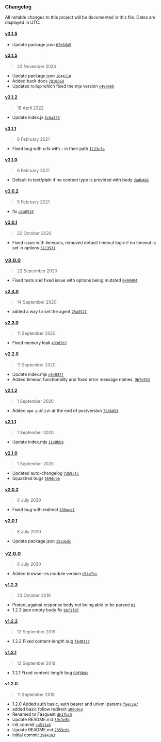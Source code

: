 ### Changelog

All notable changes to this project will be documented in this file. Dates are displayed in UTC.

#### [v3.1.5](https://github.com/Phara0h/Fasquest/compare/v3.1.5...v3.1.5)

- Update package.json [`63b8da5`](https://github.com/Phara0h/Fasquest/commit/63b8da58314f88cc846ce4599c01afc12aa623af)

#### [v3.1.5](https://github.com/Phara0h/Fasquest/compare/v3.1.2...v3.1.5)

> 20 November 2024

- Update package.json [`1644210`](https://github.com/Phara0h/Fasquest/commit/16442107879116cdc481576247490f15c87dc4f3)
- Added back docs [`78186ad`](https://github.com/Phara0h/Fasquest/commit/78186ad23cc271af7073cb94cfa44fe1222c5edc)
- Updated rollup which fixed the mjs version [`c49a66b`](https://github.com/Phara0h/Fasquest/commit/c49a66bcee78b7e8a58682080a37e7856444302d)

#### [v3.1.2](https://github.com/Phara0h/Fasquest/compare/v3.1.1...v3.1.2)

> 18 April 2022

- Update index.js [`5c6a245`](https://github.com/Phara0h/Fasquest/commit/5c6a245cfe5c0d1424b0b6e11b76133726335da0)

#### [v3.1.1](https://github.com/Phara0h/Fasquest/compare/v3.1.0...v3.1.1)

> 8 February 2021

- Fixed bug with urls with `:` in their path [`f123cfa`](https://github.com/Phara0h/Fasquest/commit/f123cfaa0e359f8848d005fce0c1324024f95374)

#### [v3.1.0](https://github.com/Phara0h/Fasquest/compare/v3.0.2...v3.1.0)

> 8 February 2021

- Default to text/plain if no content type is provided with body [`dad6486`](https://github.com/Phara0h/Fasquest/commit/dad648656611f919ceb52cfa6d6a75c0cabe4cf5)

#### [v3.0.2](https://github.com/Phara0h/Fasquest/compare/v3.0.1...v3.0.2)

> 5 February 2021

- fix [`a4a0518`](https://github.com/Phara0h/Fasquest/commit/a4a051842b627a244a7389eaf33133f48fa7bde4)

#### [v3.0.1](https://github.com/Phara0h/Fasquest/compare/v3.0.0...v3.0.1)

> 20 October 2020

- Fixed issue with timeouts, removed default timeout logic if no timeout is set in options [`5113537`](https://github.com/Phara0h/Fasquest/commit/5113537ebf0a096fb42eafb1d5ffea835bf0a128)

### [v3.0.0](https://github.com/Phara0h/Fasquest/compare/v2.4.0...v3.0.0)

> 22 September 2020

- Fixed tests and fixed issue with options being mutated [`0e90d84`](https://github.com/Phara0h/Fasquest/commit/0e90d8475d91790f467d9882f624bacd70f0fdf8)

#### [v2.4.0](https://github.com/Phara0h/Fasquest/compare/v2.3.0...v2.4.0)

> 14 September 2020

- added a way to set the agent [`25a8521`](https://github.com/Phara0h/Fasquest/commit/25a8521de09ba3aee70939d11b619af222fa2fb9)

#### [v2.3.0](https://github.com/Phara0h/Fasquest/compare/v2.2.0...v2.3.0)

> 11 September 2020

- Fixed memory leak [`433d5b3`](https://github.com/Phara0h/Fasquest/commit/433d5b3a15a6a3447a0b96179bdf9e8397bf4cda)

#### [v2.2.0](https://github.com/Phara0h/Fasquest/compare/v2.1.2...v2.2.0)

> 11 September 2020

- Update index.mjs [`e5e037f`](https://github.com/Phara0h/Fasquest/commit/e5e037f7685f4c5b00aaecacff06bd833d002c0a)
- Added timeout functionality and fixed error message names. [`9b7e593`](https://github.com/Phara0h/Fasquest/commit/9b7e593e7a9b029aa28b8e82db7cf6c3dbcdeb56)

#### [v2.1.2](https://github.com/Phara0h/Fasquest/compare/v2.1.1...v2.1.2)

> 1 September 2020

- Added `npm publish` at the end of postversion [`7266053`](https://github.com/Phara0h/Fasquest/commit/7266053192c6973a0c45ecee381784ef19063420)

#### [v2.1.1](https://github.com/Phara0h/Fasquest/compare/v2.1.0...v2.1.1)

> 1 September 2020

- Update index.mjs [`1188bb9`](https://github.com/Phara0h/Fasquest/commit/1188bb9c74d4b61ad02ade54d39f294b00b34c02)

#### [v2.1.0](https://github.com/Phara0h/Fasquest/compare/v2.0.2...v2.1.0)

> 1 September 2020

- Updated auto-changelog [`72b9afc`](https://github.com/Phara0h/Fasquest/commit/72b9afc6bac292d71710877404a71cc43affa1e7)
- Squashed bugs [`5b9ddbe`](https://github.com/Phara0h/Fasquest/commit/5b9ddbea551159b970707cc7d72e8d6057e5edb5)

#### [v2.0.2](https://github.com/Phara0h/Fasquest/compare/v2.0.1...v2.0.2)

> 8 July 2020

- Fixed bug with redirect [`638ace1`](https://github.com/Phara0h/Fasquest/commit/638ace1883f9ead950e7eac61cc904f168fb394c)

#### [v2.0.1](https://github.com/Phara0h/Fasquest/compare/v2.0.0...v2.0.1)

> 8 July 2020

- Update package.json [`15ededc`](https://github.com/Phara0h/Fasquest/commit/15ededcbb5a7e75a3121c23e824a9e98aace2d0c)

### [v2.0.0](https://github.com/Phara0h/Fasquest/compare/v1.2.3...v2.0.0)

> 8 July 2020

- Added browser es module version [`c54e7cc`](https://github.com/Phara0h/Fasquest/commit/c54e7ccdf57f784507c3a5f9f7e87c374fcc6b44)

#### [v1.2.3](https://github.com/Phara0h/Fasquest/compare/v1.2.2...v1.2.3)

> 23 October 2019

- Protect against response body not being able to be parsed [`#1`](https://github.com/Phara0h/Fasquest/pull/1)
- 1.2.3 json empty body fix [`b6f1f07`](https://github.com/Phara0h/Fasquest/commit/b6f1f0744775ea436048617edbe318a7777cf765)

#### [v1.2.2](https://github.com/Phara0h/Fasquest/compare/v1.2.1...v1.2.2)

> 12 September 2019

- 1.2.2 Fixed content-length bug [`fb48137`](https://github.com/Phara0h/Fasquest/commit/fb481374c1779fcaac886ba5aabb77fe3cb9cfaf)

#### [v1.2.1](https://github.com/Phara0h/Fasquest/compare/v1.2.0...v1.2.1)

> 12 September 2019

- 1.2.1 Fixed content-length bug [`00f6b9d`](https://github.com/Phara0h/Fasquest/commit/00f6b9db1405e655d2300948745a486acf305e95)

#### v1.2.0

> 11 September 2019

- 1.2.0 Added auth basic, auth bearer and urlxml params [`faec2e7`](https://github.com/Phara0h/Fasquest/commit/faec2e7c3610dce6afed15c541a6a680922fb059)
- added basic follow redirect [`a08b8ce`](https://github.com/Phara0h/Fasquest/commit/a08b8cec801265c5d6c4ac2d01ab82804be20373)
- Renamed to Fasquest [`db1fbc5`](https://github.com/Phara0h/Fasquest/commit/db1fbc51d2e866979e1061b6aff67157254506fe)
- Update README.md [`59c1e8b`](https://github.com/Phara0h/Fasquest/commit/59c1e8b2d0b9da2646c21f638ed632fd37a36b67)
- Init commit [`c4511ab`](https://github.com/Phara0h/Fasquest/commit/c4511ab8c6be5cd1629fa0a83a59cb310fb9c7d9)
- Update README.md [`2353cdc`](https://github.com/Phara0h/Fasquest/commit/2353cdcf1f6b3abc56a46959da8901d9de973706)
- Initial commit [`39a43e3`](https://github.com/Phara0h/Fasquest/commit/39a43e342161ce97f492a30169c446b29d5f3bf7)
